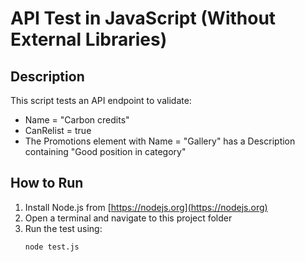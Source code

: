 # API Test in JavaScript (Without External Libraries)

## Description
This script tests an API endpoint to validate:
- Name = "Carbon credits"
- CanRelist = true
- The Promotions element with Name = "Gallery" has a Description containing "Good position in category"

## How to Run
1. Install Node.js from [https://nodejs.org](https://nodejs.org)
2. Open a terminal and navigate to this project folder
3. Run the test using:
   ```sh
   node test.js